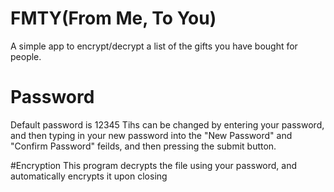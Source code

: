 # FMTY(From Me, To You)
A simple app to encrypt/decrypt a list of the gifts you have bought for people.

# Password
Default password is 12345
Tihs can be changed by entering your password, and then typing in your new password into the "New Password" and "Confirm Password" feilds, and then pressing the submit button.

#Encryption
This program decrypts the file using your password, and automatically encrypts it upon closing

